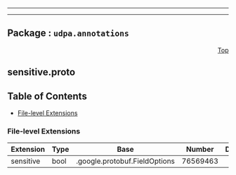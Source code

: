 
---

---

## Package : `udpa.annotations`



<a name="top"></a>

<a name="API Reference for sensitive.proto"></a>
<p align="right"><a href="#top">Top</a></p>

## sensitive.proto


## Table of Contents


  - [File-level Extensions](#sensitive.proto-extensions)




 <!-- end messages -->

 <!-- end enums -->


<a name="sensitive.proto-extensions"></a>

### File-level Extensions
| Extension | Type | Base | Number | Description |
| --------- | ---- | ---- | ------ | ----------- |
| sensitive | bool | .google.protobuf.FieldOptions | 76569463 |  |

 <!-- end HasExtensions -->

 <!-- end services -->

